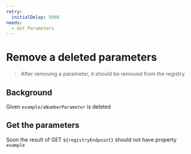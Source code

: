 ```yaml
---
retry:
  initialDelay: 5000
needs:
  - Get Parameters
---
```


# Remove a deleted parameters

> After removing a parameter, it should be removed from the registry

## Background

Given `example/aNumberParameter` is deleted

## Get the parameters

Soon the result of GET `${registryEndpoint}` should not have property `example`
